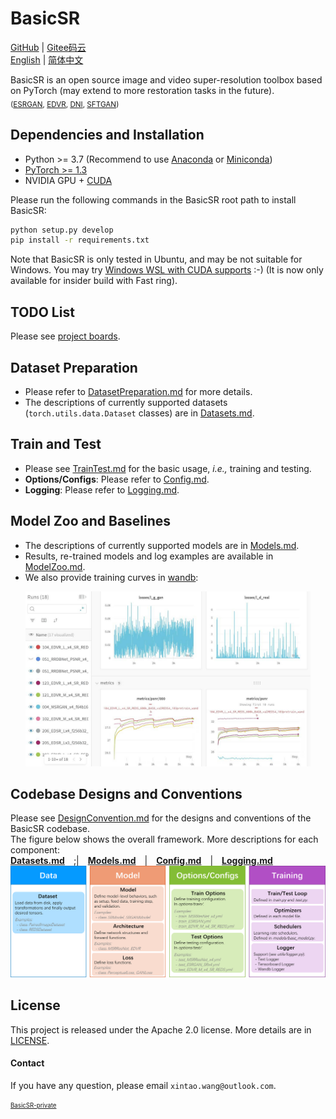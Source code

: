 # BasicSR

[GitHub](https://github.com/xinntao/BasicSR) | [Gitee码云](https://gitee.com/xinntao/BasicSR) <br>
[English](README.md) | [简体中文](README_CN.md)

BasicSR is an open source image and video super-resolution toolbox based on PyTorch (may extend to more restoration tasks in the future).<br>
<sub>([ESRGAN](https://github.com/xinntao/ESRGAN), [EDVR](https://github.com/xinntao/EDVR), [DNI](https://github.com/xinntao/DNI), [SFTGAN](https://github.com/xinntao/SFTGAN))</sub>

## Dependencies and Installation

- Python >= 3.7 (Recommend to use [Anaconda](https://www.anaconda.com/download/#linux) or [Miniconda](https://docs.conda.io/en/latest/miniconda.html))
- [PyTorch >= 1.3](https://pytorch.org/)
- NVIDIA GPU + [CUDA](https://developer.nvidia.com/cuda-downloads)

Please run the following commands in the BasicSR root path to install BasicSR:

```bash
python setup.py develop
pip install -r requirements.txt
```

Note that BasicSR is only tested in Ubuntu, and may be not suitable for Windows. You may try [Windows WSL with CUDA supports](https://docs.microsoft.com/en-us/windows/win32/direct3d12/gpu-cuda-in-wsl) :-) (It is now only available for insider build with Fast ring).

## TODO List

Please see [project boards](https://github.com/xinntao/BasicSR/projects).

## Dataset Preparation

- Please refer to [DatasetPreparation.md](docs/DatasetPreparation.md) for more details.
- The descriptions of currently supported datasets (`torch.utils.data.Dataset` classes) are in [Datasets.md](docs/Datasets.md).

## Train and Test

- Please see [TrainTest.md](docs/TrainTest.md) for the basic usage, *i.e.,* training and testing.
- **Options/Configs**: Please refer to [Config.md](docs/Config.md).
- **Logging**: Please refer to [Logging.md](docs/Logging.md).

## Model Zoo and Baselines

- The descriptions of currently supported models are in [Models.md](docs/Models.md).
- Results, re-trained models and log examples are available in [ModelZoo.md](docs/ModelZoo.md).
- We also provide training curves in [wandb](https://app.wandb.ai/xintao/basicsr):

<p align="center">
<a href="https://app.wandb.ai/xintao/basicsr" target="_blank">
   <img src="./assets/wandb.jpg" height="280">
</a></p>

## Codebase Designs and Conventions

Please see [DesignConvention.md](docs/DesignConvention.md) for the designs and conventions of the BasicSR codebase.<br>
The figure below shows the overall framework. More descriptions for each component: <br>
**[Datasets.md](docs/Datasets.md)**&emsp;;|&emsp;**[Models.md](docs/Models.md)**&emsp;|&emsp;**[Config.md](Config.md)**&emsp;|&emsp;**[Logging.md](docs/Logging.md)**
![overall_structure](./assets/overall_structure.png)

## License

This project is released under the Apache 2.0 license.
More details are in [LICENSE](LICENSE/README.md).

#### Contact

If you have any question, please email `xintao.wang@outlook.com`.

<sub><sup>[BasicSR-private](https://github.com/xinntao/BasicSR-private)</sup></sub>
